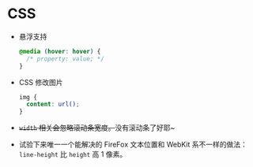  # CSS




- 悬浮支持

  ``` css
  @media (hover: hover) {
    /* property: value; */
  }
  ```

- CSS 修改图片

  ``` css
  img {
    content: url();
  }
  ```

- ~~`width` 相关会忽略滚动条宽度。~~没有滚动条了好耶~

- 试验下来唯一一个能解决的 FireFox 文本位置和 WebKit 系不一样的做法：
  `line-height` 比 `height` 高 1 像素。

